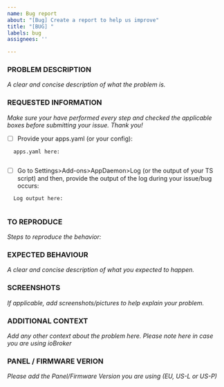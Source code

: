 ```yaml
---
name: Bug report
about: "[Bug] Create a report to help us improve"
title: "[BUG] "
labels: bug
assignees: ''

---
```


<!-- Thanks for reporting a problem for this project. READ THIS FIRST:

DO NOT DELETE ANY TEXT from this template! Otherwise the issue will be auto-closed.


This issue template is meant to REPORT BUGS/PROBLEMS ONLY

Please take a few minutes to complete the requested information below.
The ability to provide assistance is greatly hampered without it.

PLEASE RESTART APPDAEMON BEFORE SUBMITTING AN ISSUE
To reload all modules after an Update it is reqired to restart the AppDaemon Container, as noted in every Release Notes.
-->


### PROBLEM DESCRIPTION
_A clear and concise description of what the problem is._


### REQUESTED INFORMATION
_Make sure your have performed every step and checked the applicable boxes before submitting your issue. Thank you!_

- [ ] Provide your apps.yaml (or your config):
```
  apps.yaml here:


```
- [ ] Go to Settings>Add-ons>AppDaemon>Log (or the output of your TS script) and then, provide the output of the log during your issue/bug occurs:
```
  Log output here:


```

### TO REPRODUCE
_Steps to reproduce the behavior:_


### EXPECTED BEHAVIOUR
_A clear and concise description of what you expected to happen._


### SCREENSHOTS
_If applicable, add screenshots/pictures to help explain your problem._


### ADDITIONAL CONTEXT
_Add any other context about the problem here._
_Please note here in case you are using ioBroker_

### PANEL / FIRMWARE VERION
_Please add the Panel/Firmware Version you are using (EU, US-L or US-P)_
